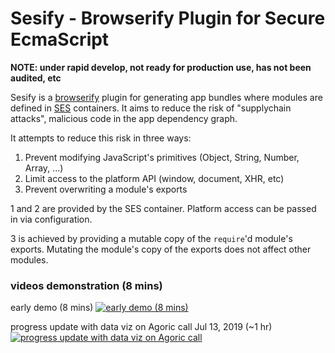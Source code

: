 # Sesify - Browserify Plugin for Secure EcmaScript

**NOTE: under rapid develop, not ready for production use, has not been audited, etc**

Sesify is a [browserify][BrowserifyGithub] plugin for generating app bundles where modules are defined in [SES][SesGithub] containers. It aims to reduce the risk of "supplychain attacks", malicious code in the app dependency graph.

It attempts to reduce this risk in three ways:
  1. Prevent modifying JavaScript's primitives (Object, String, Number, Array, ...)
  2. Limit access to the platform API (window, document, XHR, etc)
  3. Prevent overwriting a module's exports

1 and 2 are provided by the SES container. Platform access can be passed in via configuration.

3 is achieved by providing a mutable copy of the `require`'d module's exports. Mutating the module's copy of the exports does not affect other modules.


[BrowserifyGithub]: https://github.com/browserify/browserify
[SesGithub]: https://github.com/agoric/SES

### videos demonstration (8 mins)

early demo (8 mins)
[![early demo (8 mins)](https://img.youtube.com/vi/S2_rjQ-_Nnw/0.jpg)](https://www.youtube.com/watch?v=S2_rjQ-_Nnw)

progress update with data viz on Agoric call Jul 13, 2019 (~1 hr)
[![progress update with data viz on Agoric call](https://img.youtube.com/vi/jMWXA4JqFqI/0.jpg)](https://www.youtube.com/watch?v=jMWXA4JqFqI)
